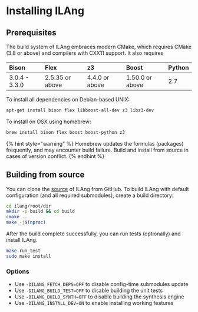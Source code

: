 # Installing ILAng

## Prerequisites

The build system of ILAng embraces modern CMake, which requires CMake \(3.8 or above\) and compilers with CXX11 support. It also requires 

| Bison | Flex | z3 | Boost | Python |
| :--- | :--- | :--- | :--- | :--- |
| 3.0.4 - 3.3.0 | 2.5.35 or above | 4.4.0 or above | 1.50.0 or above | 2.7 |

To install all dependencies on Debian-based UNIX:

```bash
apt-get install bison flex libboost-all-dev z3 libz3-dev
```

To install on OSX using homebrew:

```bash
brew install bison flex boost boost-python z3
```

{% hint style="warning" %}
 Homebrew updates the formulas \(packages\) frequently, and may encounter build failure. Build and install from source in cases of version conflict. 
{% endhint %}

## Building from source

You can clone the [source](https://github.com/Bo-Yuan-Haung/ILAng) of ILAng from GitHub. To build ILAng with default configuration \(and all required submodules\), create a build directory:

```bash
cd ilang/root/dir
mkdir -p build && cd build
cmake .. 
make -j$(nproc)
```

After the build complete successfully, you can run tests \(optionally\) and install ILAng.

```bash
make run_test
sudo make install
```

### Options

* Use `-DILANG_FETCH_DEPS=OFF` to disable config-time submodules update
* Use `-DILANG_BUILD_TEST=OFF` to disable building the unit tests
* Use `-DILANG_BUILD_SYNTH=OFF` to disable building the synthesis engine
* Use `-DILANG_INSTALL_DEV=ON` to enable installing working features

